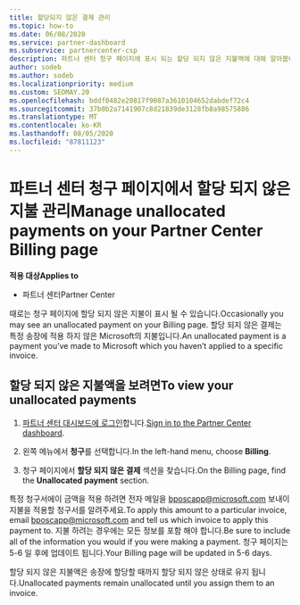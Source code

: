 ```yaml
---
title: 할당되지 않은 결제 관리
ms.topic: how-to
ms.date: 06/08/2020
ms.service: partner-dashboard
ms.subservice: partnercenter-csp
description: 파트너 센터 청구 페이지에 표시 되는 할당 되지 않은 지불액에 대해 알아봅니다. 청구서에 적용 하는 방법에 대해서도 알아봅니다.
author: sodeb
ms.author: sodeb
ms.localizationpriority: medium
ms.custom: SEOMAY.20
ms.openlocfilehash: bddf0482e20817f9087a3610104652dabdef72c4
ms.sourcegitcommit: 37b0b2a7141907c8d21839de3128fb8a98575886
ms.translationtype: MT
ms.contentlocale: ko-KR
ms.lasthandoff: 08/05/2020
ms.locfileid: "87811123"
---
```

# <a name="manage-unallocated-payments-on-your-partner-center-billing-page"></a><span data-ttu-id="4d9c1-104">파트너 센터 청구 페이지에서 할당 되지 않은 지불 관리</span><span class="sxs-lookup"><span data-stu-id="4d9c1-104">Manage unallocated payments on your Partner Center Billing page</span></span>

<span data-ttu-id="4d9c1-105">**적용 대상**</span><span class="sxs-lookup"><span data-stu-id="4d9c1-105">**Applies to**</span></span>

- <span data-ttu-id="4d9c1-106">파트너 센터</span><span class="sxs-lookup"><span data-stu-id="4d9c1-106">Partner Center</span></span>

<span data-ttu-id="4d9c1-107">때로는 청구 페이지에 할당 되지 않은 지불이 표시 될 수 있습니다.</span><span class="sxs-lookup"><span data-stu-id="4d9c1-107">Occasionally you may see an unallocated payment on your Billing page.</span></span> <span data-ttu-id="4d9c1-108">할당 되지 않은 결제는 특정 송장에 적용 하지 않은 Microsoft의 지불입니다.</span><span class="sxs-lookup"><span data-stu-id="4d9c1-108">An unallocated payment is a payment you’ve made to Microsoft which you haven’t applied to a specific invoice.</span></span>

## <a name="to-view-your-unallocated-payments"></a><span data-ttu-id="4d9c1-109">할당 되지 않은 지불액을 보려면</span><span class="sxs-lookup"><span data-stu-id="4d9c1-109">To view your unallocated payments</span></span>

1. <span data-ttu-id="4d9c1-110">[파트너 센터 대시보드에 로그인](https://partner.microsoft.com/dashboard/home)합니다.</span><span class="sxs-lookup"><span data-stu-id="4d9c1-110">[Sign in to the Partner Center dashboard](https://partner.microsoft.com/dashboard/home).</span></span>

2. <span data-ttu-id="4d9c1-111">왼쪽 메뉴에서 **청구**를 선택합니다.</span><span class="sxs-lookup"><span data-stu-id="4d9c1-111">In the left-hand menu, choose **Billing**.</span></span>

3. <span data-ttu-id="4d9c1-112">청구 페이지에서 **할당 되지 않은 결제** 섹션을 찾습니다.</span><span class="sxs-lookup"><span data-stu-id="4d9c1-112">On the Billing page, find the **Unallocated payment** section.</span></span> 

<span data-ttu-id="4d9c1-113">특정 청구서에이 금액을 적용 하려면 전자 메일을 bposcapp@microsoft.com 보내이 지불을 적용할 청구서를 알려주세요.</span><span class="sxs-lookup"><span data-stu-id="4d9c1-113">To apply this amount to a particular invoice, email bposcapp@microsoft.com and tell us which invoice to apply this payment to.</span></span> <span data-ttu-id="4d9c1-114">지불 하려는 경우에는 모든 정보를 포함 해야 합니다.</span><span class="sxs-lookup"><span data-stu-id="4d9c1-114">Be sure to include all of the information you would if you were making a payment.</span></span> <span data-ttu-id="4d9c1-115">청구 페이지는 5-6 일 후에 업데이트 됩니다.</span><span class="sxs-lookup"><span data-stu-id="4d9c1-115">Your Billing page will be updated in 5-6 days.</span></span> 

<span data-ttu-id="4d9c1-116">할당 되지 않은 지불액은 송장에 할당할 때까지 할당 되지 않은 상태로 유지 됩니다.</span><span class="sxs-lookup"><span data-stu-id="4d9c1-116">Unallocated payments remain unallocated until you assign them to an invoice.</span></span> 
